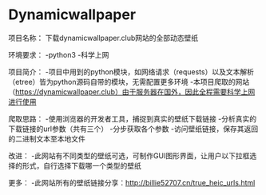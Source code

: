 # Dynamicwallpaper

项目名称：
    下载dynamicwallpaper.club网站的全部动态壁纸


环境要求：
    -python3
    -科学上网


项目简介：
    -项目中用到的python模块，如网络请求（requests）以及文本解析（etree）皆为python源码自带的模块，无需配置更多环境
    -本项目爬取的网站（https://dynamicwallpaper.club）由于服务器在国外，因此全程需要科学上网进行使用


爬取思路：
    -使用浏览器的开发者工具，捕捉到真实的壁纸下载链接
    -分析真实的下载链接的url参数（共有三个）
    -分步获取各个参数
    -访问壁纸链接，保存其返回的二进制文本至本地文件


改进：
    -此网站有不同类型的壁纸可选，可制作GUI图形界面，让用户以下拉框选择的形式，自行选择下载哪一个类型的壁纸


更多：
    -此网站所有的壁纸链接分享：http://billie52707.cn/true_heic_urls.html

    
